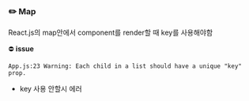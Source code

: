 ### ✏️ Map

React.js의 map안에서 component를 render할 때 key를 사용해야함

⛔️ **issue**

```
App.js:23 Warning: Each child in a list should have a unique "key" prop.
```

- key 사용 안할시 에러
